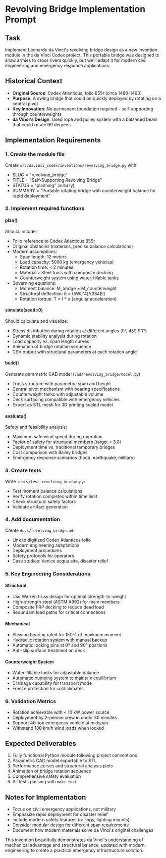 # Revolving Bridge Implementation Prompt

## Task
Implement Leonardo da Vinci's revolving bridge design as a new invention module in the da Vinci Codex project. This portable bridge was designed to allow armies to cross rivers quickly, but we'll adapt it for modern civil engineering and emergency response applications.

## Historical Context
- **Original Source**: Codex Atlanticus, folio 855r (circa 1480-1490)
- **Purpose**: A swing bridge that could be quickly deployed by rotating on a central pivot
- **Key Innovation**: No permanent foundation required - self-supporting through counterweights
- **da Vinci's Design**: Used rope and pulley system with a balanced beam that could rotate 90 degrees

## Implementation Requirements

### 1. Create the module file
Create `src/davinci_codex/inventions/revolving_bridge.py` with:
- SLUG = "revolving_bridge"
- TITLE = "Self-Supporting Revolving Bridge"
- STATUS = "planning" (initially)
- SUMMARY = "Portable rotating bridge with counterweight balance for rapid deployment"

### 2. Implement required functions

#### plan()
Should include:
- Folio reference to Codex Atlanticus 855r
- Original obstacles (materials, precise balance calculations)
- Modern assumptions:
  - Span length: 12 meters
  - Load capacity: 5000 kg (emergency vehicles)
  - Rotation time: < 2 minutes
  - Materials: Steel truss with composite decking
  - Counterweight system using water-fillable tanks
- Governing equations:
  - Moment balance: M_bridge = M_counterweight
  - Structural deflection: δ = (5WL^4)/(384EI)
  - Rotation torque: T = I * α (angular acceleration)

#### simulate(seed=0)
Should calculate and visualize:
- Stress distribution during rotation at different angles (0°, 45°, 90°)
- Dynamic stability analysis during rotation
- Load capacity vs. span length curves
- Animation of bridge rotation sequence
- CSV output with structural parameters at each rotation angle

#### build()
Generate parametric CAD model (`cad/revolving_bridge/model.py`):
- Truss structure with parametric span and height
- Central pivot mechanism with bearing specifications
- Counterweight tanks with adjustable volume
- Deck surfacing compatible with emergency vehicles
- Export as STL mesh for 3D printing scaled model

#### evaluate()
Safety and feasibility analysis:
- Maximum safe wind speed during operation
- Factor of safety for structural members (target > 3.0)
- Deployment time vs. traditional temporary bridges
- Cost comparison with Bailey bridges
- Emergency response scenarios (flood, earthquake, military)

### 3. Create tests
Write `tests/test_revolving_bridge.py`:
- Test moment balance calculations
- Verify rotation completes within time limit
- Check structural safety factors
- Validate artifact generation

### 4. Add documentation
Create `docs/revolving_bridge.md`:
- Link to digitized Codex Atlanticus folio
- Modern engineering adaptations
- Deployment procedures
- Safety protocols for operators
- Case studies: Venice acqua alta, disaster relief

### 5. Key Engineering Considerations

#### Structural
- Use Warren truss design for optimal strength-to-weight
- High-strength steel (ASTM A992) for main members
- Composite FRP decking to reduce dead load
- Redundant load paths for critical connections

#### Mechanical
- Slewing bearing rated for 150% of maximum moment
- Hydraulic rotation system with manual backup
- Automatic locking pins at 0° and 90° positions
- Anti-slip surface treatment on deck

#### Counterweight System
- Water-fillable tanks for adjustable balance
- Automatic pumping system to maintain equilibrium
- Drainage capability for transport mode
- Freeze protection for cold climates

### 6. Validation Metrics
- Rotation achievable with < 10 kW power source
- Deployment by 2-person crew in under 30 minutes
- Support 40-ton emergency vehicle at midspan
- Withstand 100 km/h wind loads when locked

## Expected Deliverables
1. Fully functional Python module following project conventions
2. Parametric CAD model exportable to STL
3. Performance curves and structural analysis plots
4. Animation of bridge rotation sequence
5. Comprehensive safety evaluation
6. All tests passing with `make test`

## Notes for Implementation
- Focus on civil emergency applications, not military
- Emphasize rapid deployment for disaster relief
- Include modern safety features (railings, lighting mounts)
- Consider modular design for different span requirements
- Document how modern materials solve da Vinci's original challenges

This invention beautifully demonstrates da Vinci's understanding of mechanical advantage and structural balance, updated with modern engineering to create a practical emergency infrastructure solution.